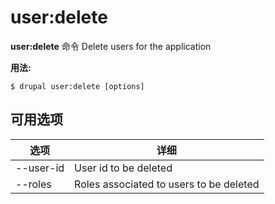 # user:delete
**user:delete** 命令 Delete users for the application

**用法:**
```
$ drupal user:delete [options] 
```

## 可用选项
选项 | 详细
-------|-------------
--user-id | User id to be deleted
--roles | Roles associated to users to be deleted
